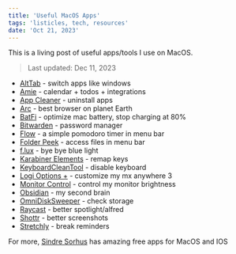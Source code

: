 ```yaml
---
title: 'Useful MacOS Apps'
tags: 'listicles, tech, resources'
date: 'Oct 21, 2023'
---
```


This is a living post of useful apps/tools I use on MacOS.

> Last updated: Dec 11, 2023

- [AltTab](https://alt-tab-macos.netlify.app/) \- switch apps like windows
- [Amie](https://amie.so/) \- calendar + todos + integrations
- [App Cleaner](https://freemacsoft.net/appcleaner/) \- uninstall apps
- [Arc](https://arc.net/) \- best browser on planet Earth
- [BatFi](https://micropixels.gumroad.com/l/batfi) \- optimize mac battery, stop charging at 80%
- [Bitwarden](https://bitwarden.com/) \- password manager
- [Flow](https://flowapp.info/) \- a simple pomodoro timer in menu bar
- [Folder Peek](https://sindresorhus.com/folder-peek) \- access files in menu bar
- [f.lux](https://justgetflux.com/) \- bye bye blue light
- [Karabiner Elements](https://karabiner-elements.pqrs.org/) \- remap keys
- [KeyboardCleanTool](https://folivora.ai/keyboardcleantool) \- disable keyboard
- [Logi Options +](https://www.logitech.com/en-us/software/logi-options-plus.html) \- customize my mx anywhere 3
- [Monitor Control](https://github.com/MonitorControl/MonitorControl#readme) \- control my monitor brightness
- [Obsidian](https://obsidian.md/) \- my second brain
- [OmniDiskSweeper](https://www.omnigroup.com/more) \- check storage
- [Raycast](https://www.raycast.com/) \- better spotlight/alfred
- [Shottr](https://shottr.cc/) \- better screenshots
- [Stretchly](https://hovancik.net/stretchly/) \- break reminders

For more, [Sindre Sorhus](https://sindresorhus.com/apps) has amazing free apps for MacOS and IOS
